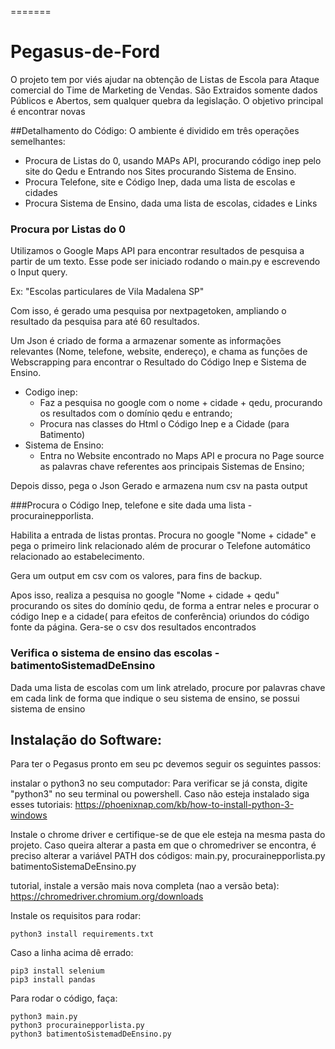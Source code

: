 =======
# Pegasus-de-Ford
O projeto tem por viés ajudar na obtenção de Listas de Escola para Ataque comercial do Time de Marketing de Vendas.
São Extraidos somente dados Públicos e Abertos, sem qualquer quebra da legislação. O objetivo principal é encontrar novas

##Detalhamento do Código:
O ambiente é dividido em três operações semelhantes:
- Procura de Listas do 0, usando MAPs API, procurando código inep pelo site do Qedu
  e Entrando nos Sites procurando Sistema de Ensino.
- Procura Telefone, site e Código Inep, dada uma lista de escolas e cidades
- Procura Sistema de Ensino, dada uma lista de escolas, cidades e Links
### Procura por Listas do 0
Utilizamos o Google Maps API para encontrar resultados de pesquisa a partir de um texto.
Esse pode ser iniciado rodando o main.py e escrevendo o Input query.

Ex: "Escolas particulares de Vila Madalena SP"

Com isso, é gerado uma pesquisa por nextpagetoken, ampliando o resultado da pesquisa para até 60 resultados.

Um Json é criado de forma a armazenar somente as informações relevantes (Nome, telefone, website, endereço), e chama as funções
de Webscrapping para encontrar o Resultado do Código Inep e Sistema de Ensino.
- Codigo inep:
    - Faz a pesquisa no google com o nome + cidade + qedu, procurando os resultados com o domínio qedu e entrando;
    - Procura nas classes do Html o Código Inep e a Cidade (para Batimento)
- Sistema de Ensino:
    - Entra no Website encontrado no Maps API e procura no Page source as palavras chave referentes aos principais Sistemas de Ensino;

Depois disso, pega o Json Gerado e armazena num csv na pasta output

###Procura o Código Inep, telefone e site dada uma lista - procurainepporlista.

Habilita a entrada de listas prontas. Procura no google "Nome + cidade" e pega o primeiro link relacionado
além de procurar o Telefone automático relacionado ao estabelecimento.

Gera um output em csv com os valores, para fins de backup.

Apos isso, realiza a pesquisa no google "Nome + cidade + qedu" procurando os sites do domínio qedu, de forma a entrar neles e procurar o código
Inep e a cidade( para efeitos de conferência) oriundos do código fonte da página. Gera-se o csv dos resultados encontrados

### Verifica o sistema de ensino das escolas - batimentoSistemadDeEnsino
Dada uma lista de escolas com um link atrelado, procure por palavras chave em cada link de forma que indique o seu sistema
de ensino, se possui sistema de ensino 
## Instalação do Software:
Para ter o Pegasus pronto em seu pc devemos seguir os seguintes passos:

instalar o python3 no seu computador:
Para verificar se já consta, digite "python3" no seu terminal ou powershell. Caso não esteja instalado siga esses tutoriais:
https://phoenixnap.com/kb/how-to-install-python-3-windows

Instale o chrome driver e certifique-se de que ele esteja na mesma pasta do projeto. Caso queira alterar a pasta em que o
chromedriver se encontra, é preciso alterar a variável PATH dos códigos: main.py, procurainepporlista.py batimentoSistemaDeEnsino.py

tutorial, instale a versão mais nova completa (nao a versão beta):
https://chromedriver.chromium.org/downloads

Instale os requisitos para rodar:
```
python3 install requirements.txt 
```

Caso a linha acima dê errado:
```
pip3 install selenium 
pip3 install pandas
```

Para rodar o código, faça:
```
python3 main.py
python3 procurainepporlista.py
python3 batimentoSistemadDeEnsino.py
```

